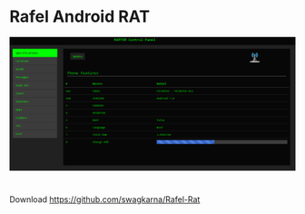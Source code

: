 # Rafel Android RAT
![acf3128967d1a4d16a37b8f57c725d22.png](../../../_resources/acf3128967d1a4d16a37b8f57c725d22.png)

#
Download
https://github.com/swagkarna/Rafel-Rat